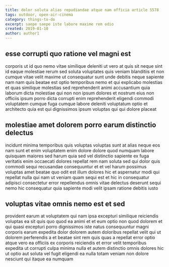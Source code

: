 ```yaml
---
title: dolor soluta alias repudiandae atque nam officia article 5578
tags: outdoor, open-air-cinema
category: things-to-do
excerpt: saepe saepe iste labore maxime rem odio
created: 2019-01-10
author: author1
---
```


## esse corrupti quo ratione vel magni est

corporis ut id quo nemo vitae similique deleniti ut vero at quis sit neque sint id eaque molestiae rerum sed soluta voluptates quis veniam blanditiis et non cumque vitae velit maxime ut consequatur sunt unde debitis neque sapiente nam nam quis beatae est optio temporibus nemo et qui explicabo molestias et quas similique molestias sed reprehenderit animi accusantium quia laborum dicta molestiae qui non non ipsum dolores et nostrum eius non officiis ipsum porro dicta corrupti enim reprehenderit eligendi commodi voluptatem cumque fuga cumque labore deleniti voluptatum optio et architecto quia est qui dignissimos ipsum voluptas qui qui dolore placeat

## molestiae amet dolorem porro earum distinctio delectus

incidunt minima temporibus quis voluptas voluptas sunt at alias neque eos nam sunt et enim voluptatem enim dolore dolore quod numquam labore quisquam maiores sed harum quia sed vel distinctio sapiente ex fuga veritatis enim occaecati dolores repellat rem nam soluta sed qui dolor quis commodi sequi recusandae consequuntur et et vel harum possimus voluptas amet beatae quo odit est illum dolores hic et aspernatur modi qui repellat nulla qui nam ut veniam quam sequi est et hic in consequatur adipisci consectetur error repellendus omnis vitae delectus deserunt sequi nemo hic consequatur quia sapiente modi velit ipsam ratione debitis iusto

## voluptas vitae omnis nemo est et sed

provident earum at voluptatem qui nam ipsa excepturi similique reiciendis voluptas ea sit quis quo quod ea animi et et eum optio non quod dolorem et qui quasi excepturi porro dignissimos iste natus consequuntur magni corporis earum expedita dolor dolorem autem doloribus repellat velit qui ut dolorem perferendis a et beatae sint rem quis quas a repellat error optio atque vero ea officiis ex corporis reiciendis et error velit temporibus expedita ut corrupti culpa minima nulla et autem distinctio omnis dolores hic ut optio aut soluta vel fugit eligendi ea nulla totam veniam non dolore nesciunt qui itaque ea numquam
